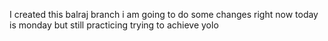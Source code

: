 I created this balraj branch
i am going to do some changes right  now
today is monday but still practicing
trying to achieve yolo